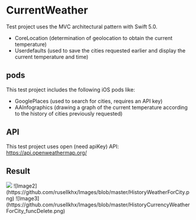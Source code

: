 # CurrentWeather
Test project uses the MVС architectural pattern with Swift 5.0.
  - CoreLocation (determination of geolocation to obtain the current temperature)
  - Userdefaults (used to save the cities requested earlier and display the current temperature and time)
## pods
This test project includes the following iOS pods like:
  - GooglePlaces (used to search for cities, requires an API key)
  - AAInfographics (drawing a graph of the current temperature according to the history of cities previously requested)
## API
This test project uses open (need apiKey) API: https://api.openweathermap.org/

## Result

<img src="https://github.com/rusellkhx/Images/blob/master/CurrencyWeatherForCity2.png">
![Image2](https://github.com/rusellkhx/Images/blob/master/HistoryWeatherForCity.png)
![Image3](https://github.com/rusellkhx/Images/blob/master/HistoryCurrencyWeatherForCity_funcDelete.png)
